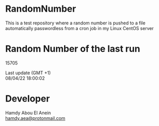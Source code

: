 # RandomNumber    
This is a test repository where a random number is pushed to a file automatically passwordless from a cron job in my Linux CentOS server    
# Random Number of the last run   
15705
      
Last update (GMT +1)    
08/04/22 18:00:02
# Developer    
Hamdy Abou El Anein   
hamdy.aea@protonmail.com
